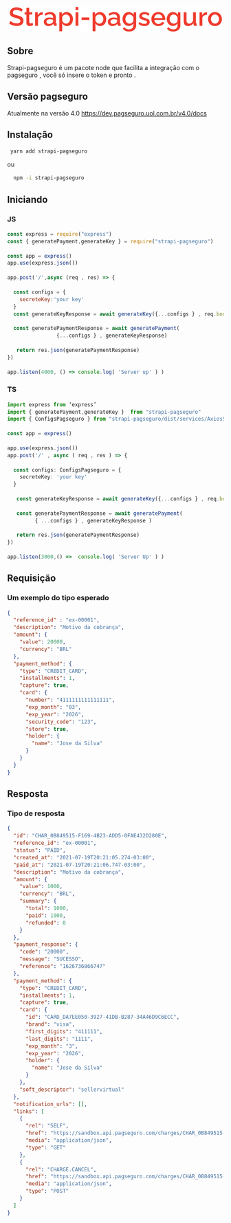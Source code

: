  

<p align="center">
  <img src="https://raw.githubusercontent.com/ziminny/strapi-pagseguro/main/readme-images/logo.png"/>
</p>

## Sobre
Strapi-pagseguro é um pacote node que  facilita a integração com o pagseguro , você só insere o token e pronto . 

## Versão pagseguro
Atualmente na versão 4.0 
https://dev.pagseguro.uol.com.br/v4.0/docs

## Instalação

~~~bash
 yarn add strapi-pagseguro
~~~
ou

~~~bash
  npm -i strapi-pagseguro
~~~

## Iniciando

### JS

~~~javascript
const express = require("express")
const { generatePayment,generateKey } = require("strapi-pagseguro")

const app = express()
app.use(express.json())

app.post('/',async (req , res) => {
  
  const configs = {
    secreteKey:'your key'
  } 
  const generateKeyResponse = await generateKey({...configs } , req.body)
  
  const generatePaymentResponse = await generatePayment(
                {...configs } , generateKeyResponse)

   return res.json(generatePaymentResponse)
})

app.listen(4000, () => console.log( 'Server up' ) )
~~~

### TS
~~~typescript
import express from ‘express’
import { generatePayment,generateKey }  from "strapi-pagseguro"
import { ConfigsPagseguro } from "strapi-pagseguro/dist/services/AxiosService"

const app = express()

app.use(express.json())
app.post('/' , async ( req , res ) => {
  
  const configs: ConfigsPagseguro = {
    secreteKey: 'your key'
  } 
  
   const generateKeyResponse = await generateKey({...configs } , req.body)

   const generatePaymentResponse = await generatePayment(
         { ...configs } , generateKeyResponse )

   return res.json(generatePaymentResponse)
})

app.listen(3000,() =>  console.log( 'Server Up' ) )
~~~

## Requisição

### Um exemplo do tipo esperado 

~~~json
{
  "reference_id" : "ex-00001",
  "description": "Motivo da cobrança",
  "amount": {
    "value": 20000,
    "currency": "BRL"
  },
  "payment_method": {
    "type": "CREDIT_CARD",
    "installments": 1,
    "capture": true,
    "card": {
      "number": "4111111111111111",
      "exp_month": "03",
      "exp_year": "2026",
      "security_code": "123",
      "store": true,        
      "holder": {
        "name": "Jose da Silva"
      }
    }
  }
}
~~~

## Resposta

### Tipo de resposta

~~~json
{
  "id": "CHAR_0B849515-F169-4B23-ADD5-0FAE432D280E",
  "reference_id": "ex-00001",
  "status": "PAID",
  "created_at": "2021-07-19T20:21:05.274-03:00",
  "paid_at": "2021-07-19T20:21:06.747-03:00",
  "description": "Motivo da cobrança",
  "amount": {
    "value": 1000,
    "currency": "BRL",
    "summary": {
      "total": 1000,
      "paid": 1000,
      "refunded": 0
    }
  },
  "payment_response": {
    "code": "20000",
    "message": "SUCESSO",
    "reference": "1626736866747"
  },
  "payment_method": {
    "type": "CREDIT_CARD",
    "installments": 1,
    "capture": true,
    "card": {
      "id": "CARD_DA7EE050-3927-41DB-B287-34A46D9C6ECC",
      "brand": "visa",
      "first_digits": "411111",
      "last_digits": "1111",
      "exp_month": "3",
      "exp_year": "2026",
      "holder": {
        "name": "Jose da Silva"
      }
    },
    "soft_descriptor": "sellervirtual"
  },
  "notification_urls": [],
  "links": [
    {
      "rel": "SELF",
      "href": "https://sandbox.api.pagseguro.com/charges/CHAR_0B849515-F169-4B23-ADD5-0FAE432D280E",
      "media": "application/json",
      "type": "GET"
    },
    {
      "rel": "CHARGE.CANCEL",
      "href": "https://sandbox.api.pagseguro.com/charges/CHAR_0B849515-F169-4B23-ADD5-0FAE432D280E/cancel",
      "media": "application/json",
      "type": "POST"
    }
  ]
}
~~~
